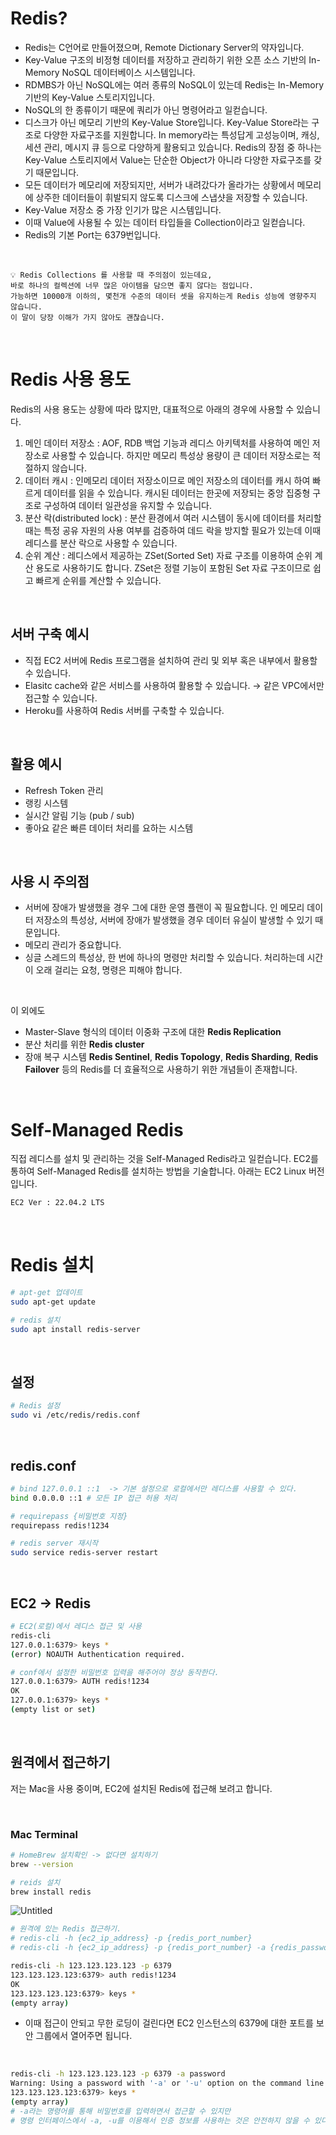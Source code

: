 # Redis?

- Redis는 C언어로 만들어졌으며, Remote Dictionary Server의 약자입니다.
- Key-Value 구조의 비정형 데이터를 저장하고 관리하기 위한 오픈 소스 기반의 In-Memory NoSQL 데이터베이스 시스템입니다.
- RDMBS가 아닌 NoSQL에는 여러 종류의 NoSQL이 있는데 Redis는 In-Memory 기반의 Key-Value 스토리지입니다.
- NoSQL의 한 종류이기 때문에 쿼리가 아닌 명령어라고 일컫습니다.
- 디스크가 아닌 메모리 기반의 Key-Value Store입니다.
  Key-Value Store라는 구조로 다양한 자료구조를 지원합니다. In memory라는 특성답게 고성능이며, 캐싱, 세션 관리, 메시지 큐 등으로 다양하게 활용되고 있습니다. Redis의 장점 중 하나는 Key-Value 스토리지에서 Value는 단순한 Object가 아니라 다양한 자료구조를 갖기 때문입니다.
- 모든 데이터가 메모리에 저장되지만, 서버가 내려갔다가 올라가는 상황에서 메모리에 상주한 데이터들이 휘발되지 않도록 디스크에 스냅샷을 저장할 수 있습니다.
- Key-Value 저장소 중 가장 인기가 많은 시스템입니다.
- 이때 Value에 사용될 수 있는 데이터 타입들을 Collection이라고 일컫습니다.
- Redis의 기본 Port는 6379번입니다.

<br>

```
💡 Redis Collections 를 사용할 때 주의점이 있는데요, 
바로 하나의 컬렉션에 너무 많은 아이템을 담으면 좋지 않다는 점입니다. 
가능하면 10000개 이하의, 몇천개 수준의 데이터 셋을 유지하는게 Redis 성능에 영향주지 않습니다. 
이 말이 당장 이해가 가지 않아도 괜찮습니다.
```

<br>

# Redis 사용 용도
Redis의 사용 용도는 상황에 따라 많지만, 대표적으로 아래의 경우에 사용할 수 있습니다.

1. 메인 데이터 저장소 : AOF, RDB 백업 기능과 레디스 아키텍처를 사용하여 메인 저장소로 사용할 수 있습니다. 하지만 메모리 특성상 용량이 큰 데이터 저장소로는 적절하지 않습니다.
2. 데이터 캐시 : 인메모리 데이터 저장소이므로 메인 저장소의 데이터를 캐시 하여 빠르게 데이터를 읽을 수 있습니다. 캐시된 데이터는 한곳에 저장되는 중앙 집중형 구조로 구성하여 데이터 일관성을 유지할 수 있습니다.
3. 분산 락(distributed lock) : 분산 환경에서 여러 시스템이 동시에 데이터를 처리할 때는 특정 공유 자원의 사용 여부를 검증하여 데드 락을 방지할 필요가 있는데 이때 레디스를 분산 락으로 사용할 수 있습니다.
4. 순위 계산 : 레디스에서 제공하는 ZSet(Sorted Set) 자료 구조를 이용하여 순위 계산 용도로 사용하기도 합니다. ZSet은 정렬 기능이 포함된 Set 자료 구조이므로 쉽고 빠르게 순위를 계산할 수 있습니다.

<br>

## 서버 구축 예시
- 직접 EC2 서버에 Redis 프로그램을 설치하여 관리 및 외부 혹은 내부에서 활용할 수 있습니다.
- Elasitc cache와 같은 서비스를 사용하여 활용할 수 있습니다. → 같은 VPC에서만 접근할 수 있습니다.
- Heroku를 사용하여 Redis 서버를 구축할 수 있습니다.


<br>


## 활용 예시
- Refresh Token 관리
- 랭킹 시스템
- 실시간 알림 기능 (pub / sub)
- 좋아요 같은 빠른 데이터 처리를 요하는 시스템


<br>


## 사용 시 주의점
- 서버에 장애가 발생했을 경우 그에 대한 운영 플랜이 꼭 필요합니다. 인 메모리 데이터 저장소의 특성상, 서버에 장애가 발생했을 경우 데이터 유실이 발생할 수 있기 때문입니다.
- 메모리 관리가 중요합니다.
- 싱글 스레드의 특성상, 한 번에 하나의 명령만 처리할 수 있습니다. 처리하는데 시간이 오래 걸리는 요청, 명령은 피해야 합니다.


<br>

이 외에도
- Master-Slave 형식의 데이터 이중화 구조에 대한 **Redis Replication**
- 분산 처리를 위한 **Redis cluster**
- 장애 복구 시스템 **Redis Sentinel**, **Redis Topology**, **Redis Sharding**, **Redis Failover** 등의 Redis를 더 효율적으로 사용하기 위한 개념들이 존재합니다.

<br>


# Self-Managed Redis
직접 레디스를 설치 및 관리하는 것을 Self-Managed Redis라고 일컫습니다. EC2를 통하여 Self-Managed Redis를 설치하는 방법을 기술합니다. 아래는 EC2 Linux 버전입니다.

```bash
EC2 Ver : 22.04.2 LTS
```

<br>

# Redis 설치

```bash
# apt-get 업데이트
sudo apt-get update

# redis 설치
sudo apt install redis-server
```

<br>

## 설정

```bash
# Redis 설정
sudo vi /etc/redis/redis.conf
```

<br>

## redis.conf

```bash
# bind 127.0.0.1 ::1  -> 기본 설정으로 로컬에서만 레디스를 사용할 수 있다.
bind 0.0.0.0 ::1 # 모든 IP 접근 허용 처리

# requirepass {비밀번호 지정}
requirepass redis!1234
```

```bash
# redis server 재시작
sudo service redis-server restart
```

<br>

## EC2 → Redis

```bash
# EC2(로컬)에서 레디스 접근 및 사용
redis-cli
127.0.0.1:6379> keys *
(error) NOAUTH Authentication required.

# conf에서 설정한 비밀번호 입력을 해주어야 정상 동작한다.
127.0.0.1:6379> AUTH redis!1234
OK
127.0.0.1:6379> keys *
(empty list or set)
```

<br>

## 원격에서 접근하기

저는 Mac을 사용 중이며, EC2에 설치된 Redis에 접근해 보려고 합니다.

<br>

### Mac Terminal

```bash
# HomeBrew 설치확인 -> 없다면 설치하기
brew --version

# reids 설치
brew install redis
```

![Untitled](https://file.notion.so/f/f/9e5ac57e-3f7b-45d7-9b01-25d92e74c914/2e540edb-0c95-4692-9703-ca33542a73f7/Untitled.png?id=05ec67fe-b5cb-405b-a972-c791858bc0e2&table=block&spaceId=9e5ac57e-3f7b-45d7-9b01-25d92e74c914&expirationTimestamp=1701856800000&signature=bKIOPK2V0z3ZN1vaEoIP6E3qsgWKqrGnXO1ddUSCg9c&downloadName=Untitled.png)


```bash
# 원격에 있는 Redis 접근하기.
# redis-cli -h {ec2_ip_address} -p {redis_port_number}
# redis-cli -h {ec2_ip_address} -p {redis_port_number} -a {redis_password}

redis-cli -h 123.123.123.123 -p 6379
123.123.123.123:6379> auth redis!1234
OK
123.123.123.123:6379> keys *
(empty array)
```

- 이때 접근이 안되고 무한 로딩이 걸린다면 EC2 인스턴스의 6379에 대한 포트를 보안 그룹에서 열어주면 됩니다.


<br>

```bash
redis-cli -h 123.123.123.123 -p 6379 -a password
Warning: Using a password with '-a' or '-u' option on the command line interface may not be safe.
123.123.123.123:6379> keys *
(empty array)
# -a라는 명령어를 통해 비밀번호를 입력하면서 접근할 수 있지만 
# 명령 인터페이스에서 -a, -u를 이용해서 인증 정보를 사용하는 것은 안전하지 않을 수 있다고 알려줍니다!
```